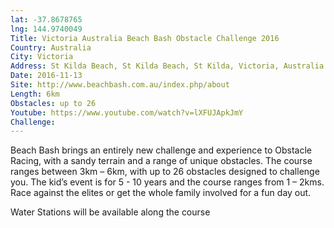 ```yaml
---
lat: -37.8678765
lng: 144.9740049
Title: Victoria Australia Beach Bash Obstacle Challenge 2016
Country: Australia
City: Victoria
Address: St Kilda Beach, St Kilda Beach, St Kilda, Victoria, Australia
Date: 2016-11-13
Site: http://www.beachbash.com.au/index.php/about
Length: 6km
Obstacles: up to 26
Youtube: https://www.youtube.com/watch?v=lXFUJApkJmY
Challenge:
---
```


Beach Bash brings an entirely new challenge and experience to Obstacle Racing, with a sandy terrain and a range of unique obstacles. The course ranges between 3km – 6km, with up to 26 obstacles designed to challenge you. The kid’s event is for 5 - 10 years and the course ranges from 1 – 2kms. Race against the elites or get the whole family involved for a fun day out.

Water Stations will be available along the course